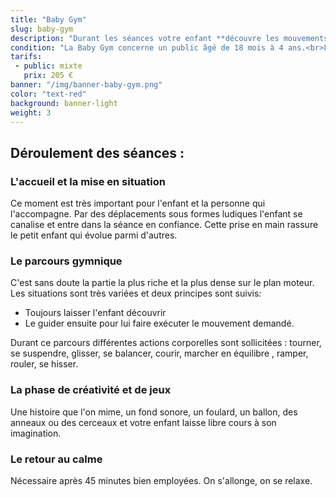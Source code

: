 ```yaml
---
title: "Baby Gym"
slug: baby-gym
description: "Durant les séances votre enfant **découvre les mouvements** qu'il peut réaliser avec son corps à travers un circuit de modules en mousse, tunnel, parachute et autre matériel dédié aux jeunes enfants. <br>Votre enfant, curieux de découvrir les situations qui lui sont proposées, **s'aventure** au gré de son choix, joue, manipule des objets, saute, glisse, rampe, grimpe, tourne, chante..."
condition: "La Baby Gym concerne un public âgé de 18 mois à 4 ans.<br>Lors du cours des 18 mois à 3 ans le samedi matin, la présence des parents est obligatoire pour le plus grand plaisir de l'enfant."
tarifs:
 - public: mixte
   prix: 205 €
banner: "/img/banner-baby-gym.png"
color: "text-red"
background: banner-light
weight: 3
---
```


## Déroulement des séances :

### L'accueil et la mise en situation
Ce moment est très important pour l'enfant et la personne qui l'accompagne. Par des déplacements sous formes ludiques l'enfant se canalise et entre dans la séance en confiance. Cette prise en main rassure le petit enfant qui évolue parmi d'autres.

### Le parcours gymnique
C'est sans doute la partie la plus riche et la plus dense sur le plan moteur.  
 Les situations sont très variées et deux principes sont suivis:

 * Toujours laisser l'enfant découvrir
 * Le guider ensuite pour lui faire exécuter le mouvement demandé.


Durant ce parcours différentes actions corporelles sont sollicitées : tourner, se suspendre, glisser, se balancer, courir, marcher en équilibre , ramper, rouler, se hisser.

### La phase de créativité et de jeux
Une histoire que l'on mime, un fond sonore, un foulard, un ballon, des anneaux ou des cerceaux et votre enfant laisse libre cours à son imagination.

### Le retour au calme
Nécessaire après 45 minutes bien employées. On s'allonge, on se relaxe.
